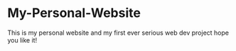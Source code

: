 # My-Personal-Website

This is my personal website and my first ever serious web dev project hope you like it!
